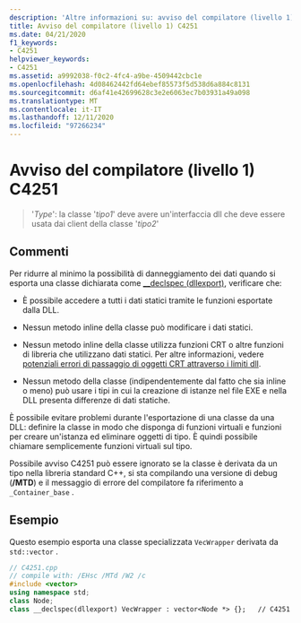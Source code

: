 ```yaml
---
description: 'Altre informazioni su: avviso del compilatore (livello 1) possibile avviso C4251'
title: Avviso del compilatore (livello 1) C4251
ms.date: 04/21/2020
f1_keywords:
- C4251
helpviewer_keywords:
- C4251
ms.assetid: a9992038-f0c2-4fc4-a9be-4509442cbc1e
ms.openlocfilehash: 4d08462442fd64ebef85573f5d538d6a884c8131
ms.sourcegitcommit: d6af41e42699628c3e2e6063ec7b03931a49a098
ms.translationtype: MT
ms.contentlocale: it-IT
ms.lasthandoff: 12/11/2020
ms.locfileid: "97266234"
---
```

# <a name="compiler-warning-level-1-c4251"></a>Avviso del compilatore (livello 1) C4251

> '*Type*': la classe '*tipo1*' deve avere un'interfaccia dll che deve essere usata dai client della classe '*tipo2*'

## <a name="remarks"></a>Commenti

Per ridurre al minimo la possibilità di danneggiamento dei dati quando si esporta una classe dichiarata come [__declspec (dllexport)](../../cpp/dllexport-dllimport.md), verificare che:

- È possibile accedere a tutti i dati statici tramite le funzioni esportate dalla DLL.

- Nessun metodo inline della classe può modificare i dati statici.

- Nessun metodo inline della classe utilizza funzioni CRT o altre funzioni di libreria che utilizzano dati statici. Per altre informazioni, vedere [potenziali errori di passaggio di oggetti CRT attraverso i limiti dll](../../c-runtime-library/potential-errors-passing-crt-objects-across-dll-boundaries.md).

- Nessun metodo della classe (indipendentemente dal fatto che sia inline o meno) può usare i tipi in cui la creazione di istanze nel file EXE e nella DLL presenta differenze di dati statiche.

È possibile evitare problemi durante l'esportazione di una classe da una DLL: definire la classe in modo che disponga di funzioni virtuali e funzioni per creare un'istanza ed eliminare oggetti di tipo. È quindi possibile chiamare semplicemente funzioni virtuali sul tipo.

Possibile avviso C4251 può essere ignorato se la classe è derivata da un tipo nella libreria standard C++, si sta compilando una versione di debug (**/MTD**) e il messaggio di errore del compilatore fa riferimento a `_Container_base` .

## <a name="example"></a>Esempio

Questo esempio esporta una classe specializzata `VecWrapper` derivata da `std::vector` .

```cpp
// C4251.cpp
// compile with: /EHsc /MTd /W2 /c
#include <vector>
using namespace std;
class Node;
class __declspec(dllexport) VecWrapper : vector<Node *> {};   // C4251
```
